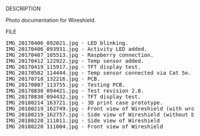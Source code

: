 DESCRIPTION

Photo documentation for Wireshield.

FILE
<pre>
IMG_20170406_092021.jpg - LED blinking.
IMG_20170406_093931.jpg - Activity LED added.
IMG_20170407_105513.jpg - Raspberry connection.
IMG_20170412_122922.jpg - Temp sensor added.
IMG_20170419_115917.jpg - TFT display test.
IMG_20170502_114444.jpg - Temp sensor connected via Cat 5e.
IMG_20170718_132216.jpg - PCB.
IMG_20170807_113755.jpg - Testing PCB.
IMG_20170830_094421.jpg - Test revision 2.0.
IMG_20170830_094432.jpg - TFT display test.
IMG_20180214_163721.jpg - 3D print case prototype.
IMG_20180219_162749.jpg - Front view of Wireshield (with wrong screwed screw)
IMG_20180219_162757.jpg - Side view of Wireshield (without button)
IMG_20180220_111011.jpg - Side view of Wireshield 
IMG_20180220_111004.jpg - Front view of Wireshield
</pre>
